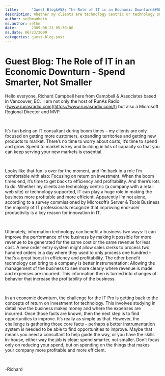 ```yaml
---
title:      "Guest Blog&#58; The Role of IT in an Economic Downturn&#58; Spend Smarter, Not Smaller"
description: Whether my clients are technology centric or technology supported, IT can play a huge role in making the business more profitable and more efficient.
author: sethmanheim
ms.author: sethm
date:       2009-06-23 05:30:00
ms.date: 06/23/2009
categories: guest-blog-post
---
```

# Guest Blog: The Role of IT in an Economic Downturn - Spend Smarter, Not Smaller

Hello everyone, Richard Campbell here from Campbell & Associates based in Vancouver, BC.  I am not only the host of RunAs Radio ([www.runasradio.com](https://www.runasradio.com/)) but also a Microsoft Regional Director and MVP.

 

It’s fun being an IT consultant during boom times – my clients are only focused on getting more customers, expanding territories and getting new products to market. There’s no time to worry about costs, it’s time to spend and grow. Speed to market is key and building in lots of capacity so that you can keep serving your new markets is essential.

 

Looks like that fun is over for the moment, and I’m back in a role I’m comfortable with also: Focusing on return on investment. When the boom times end, it’s time to get back to efficiency and profitability. And there’s lots to do. Whether my clients are technology centric (a company with a retail web site) or technology supported, IT can play a huge role in making the business more profitable and more efficient. Apparently I’m not alone, according to a survey commissioned by Microsoft’s Server & Tools Business the majority of IT professionals recognize that improving end-user productivity is a key reason for innovation in IT.

 

Ultimately, information technology can benefit a business two ways: It can improve the performance of the business by making it possible for more revenue to be generated for the same cost or the same revenue for less cost. A new order entry system might allow sales clerks to process two hundred orders in a day where they used to only process one hundred – that’s a great boost in efficiency and profitability. The other benefit technology can bring to a company is better instrumentation: Allowing the management of the business to see more clearly where revenue is made and expenses are incurred. This information then is turned into changes of behavior that increase the profitability of the business.

 

In an economic downturn, the challenge for the IT Pro is getting back to the concepts of return on investment for technology. This involves studying in detail how the business makes money and where the expenses are incurred. Once those facts are known, then the next step is to find opportunities to improve. It’s really as simple as that. However, the challenge is gathering those core facts – perhaps a better instrumentation system is needed to be able to find opportunities to improve. Maybe that means you need a consultant to help guide the way, or you have the skills in-house, either way the job is clear: spend smarter, not smaller. Don’t focus only on reducing your spend, but on spending on the things that makes your company more profitable and more efficient.

 

-Richard

 

 
